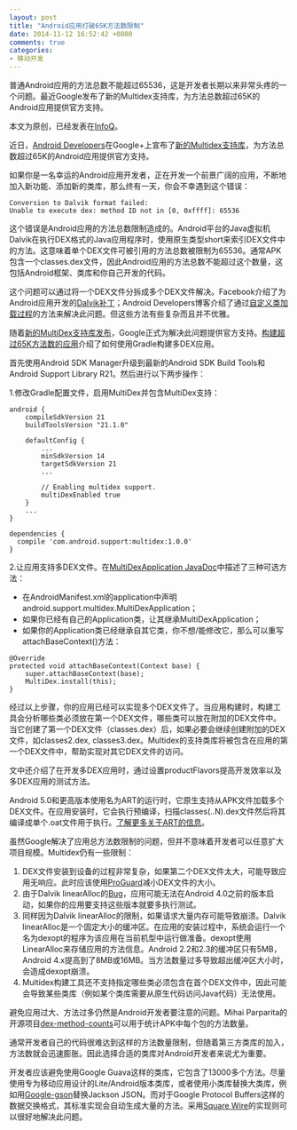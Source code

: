 ```yaml
---
layout: post
title: "Android应用打破65K方法数限制"
date: 2014-11-12 16:52:42 +0800
comments: true
categories: 
- 移动开发
---
```


普通Android应用的方法总数不能超过65536，这是开发者长期以来非常头疼的一个问题。最近Google发布了新的Multidex支持库，为方法总数超过65K的Android应用提供官方支持。

本文为原创，已经发表在[InfoQ](http://www.infoq.com/cn/news/2014/11/android-multidex)。

<!--more-->

近日，[Android Developers](https://plus.google.com/108967384991768947849)在Google+上宣布了[新的Multidex支持库](http://developer.android.com/tools/support-library/features.html#multidex)，为方法总数超过65K的Android应用提供官方支持。

如果你是一名幸运的Android应用开发者，正在开发一个前景广阔的应用，不断地加入新功能、添加新的类库，那么终有一天，你会不幸遇到这个错误：

```
Conversion to Dalvik format failed:
Unable to execute dex: method ID not in [0, 0xffff]: 65536
```

这个错误是Android应用的方法总数限制造成的。Android平台的Java虚拟机Dalvik在执行DEX格式的Java应用程序时，使用原生类型short来索引DEX文件中的方法。这意味着单个DEX文件可被引用的方法总数被限制为65536。通常APK包含一个classes.dex文件，因此Android应用的方法总数不能超过这个数量，这包括Android框架、类库和你自己开发的代码。

这个问题可以通过将一个DEX文件分拆成多个DEX文件解决。Facebook介绍了为Android应用开发的[Dalvik补丁](https://www.facebook.com/notes/facebook-engineering/under-the-hood-dalvik-patch-for-facebook-for-android/10151345597798920)；Android Developers博客介绍了通过[自定义类加载过程](http://android-developers.blogspot.com/2011/07/custom-class-loading-in-dalvik.html)的方法来解决此问题。但这些方法有些复杂而且并不优雅。

随着[新的MultiDex支持库发布](http://developer.android.com/tools/support-library/features.html#multidex)，Google正式为解决此问题提供官方支持。[构建超过65K方法数的应用](http://developer.android.com/tools/building/multidex.html)介绍了如何使用Gradle构建多DEX应用。

首先使用Android SDK Manager升级到最新的Android SDK Build Tools和Android Support Library R21。然后进行以下两步操作：

1.修改Gradle配置文件，启用MultiDex并包含MultiDex支持：

```
android {
    compileSdkVersion 21
    buildToolsVersion "21.1.0"

    defaultConfig {
        ...
        minSdkVersion 14
        targetSdkVersion 21
        ...

        // Enabling multidex support.
        multiDexEnabled true
    }
    ...
}

dependencies {
  compile 'com.android.support:multidex:1.0.0'
}
```

2.让应用支持多DEX文件。在[MultiDexApplication JavaDoc](http://developer.android.com/reference/android/support/multidex/MultiDexApplication.html)中描述了三种可选方法：

* 在AndroidManifest.xml的application中声明android.support.multidex.MultiDexApplication；
* 如果你已经有自己的Application类，让其继承MultiDexApplication；
* 如果你的Application类已经继承自其它类，你不想/能修改它，那么可以重写attachBaseContext()方法：

```
@Override
protected void attachBaseContext(Context base) {
    super.attachBaseContext(base);
    MultiDex.install(this);
}
```

经过以上步骤，你的应用已经可以实现多个DEX文件了。当应用构建时，构建工具会分析哪些类必须放在第一个DEX文件，哪些类可以放在附加的DEX文件中。当它创建了第一个DEX文件（classes.dex）后，如果必要会继续创建附加的DEX文件，如classes2.dex, classes3.dex。Multidex的支持类库将被包含在应用的第一个DEX文件中，帮助实现对其它DEX文件的访问。

文中还介绍了在开发多DEX应用时，通过设置productFlavors提高开发效率以及多DEX应用的测试方法。

Android 5.0和更高版本使用名为ART的运行时，它原生支持从APK文件加载多个DEX文件。在应用安装时，它会执行预编译，扫描classes(..N).dex文件然后将其编译成单个.oat文件用于执行。[了解更多关于ART的信息](https://source.android.com/devices/tech/dalvik/art.html)。

虽然Google解决了应用总方法数限制的问题，但并不意味着开发者可以任意扩大项目规模。Multidex仍有一些限制：

1. DEX文件安装到设备的过程非常复杂，如果第二个DEX文件太大，可能导致应用无响应。此时应该使用[ProGuard](http://developer.android.com/tools/help/proguard.html)减小DEX文件的大小。
2. 由于Dalvik linearAlloc的[Bug](http://b.android.com/22586)，应用可能无法在Android 4.0之前的版本启动，如果你的应用要支持这些版本就要多执行测试。
3. 同样因为Dalvik linearAlloc的限制，如果请求大量内存可能导致崩溃。Dalvik linearAlloc是一个固定大小的缓冲区。在应用的安装过程中，系统会运行一个名为dexopt的程序为该应用在当前机型中运行做准备。dexopt使用LinearAlloc来存储应用的方法信息。Android 2.2和2.3的缓冲区只有5MB，Android 4.x提高到了8MB或16MB。当方法数量过多导致超出缓冲区大小时，会造成dexopt崩溃。
4. Multidex构建工具还不支持指定哪些类必须包含在首个DEX文件中，因此可能会导致某些类库（例如某个类库需要从原生代码访问Java代码）无法使用。 

避免应用过大、方法过多仍然是Android开发者要注意的问题。Mihai Parparita的开源项目[dex-method-counts](https://github.com/mihaip/dex-method-counts)可以用于统计APK中每个包的方法数量。

通常开发者自己的代码很难达到这样的方法数量限制，但随着第三方类库的加入，方法数就会迅速膨胀。因此选择合适的类库对Android开发者来说尤为重要。

开发者应该避免使用Google Guava这样的类库，它包含了13000多个方法。尽量使用专为移动应用设计的Lite/Android版本类库，或者使用小类库替换大类库，例如用[Google-gson](https://code.google.com/p/google-gson/)替换Jackson JSON。而对于Google Protocol Buffers这样的数据交换格式，其标准实现会自动生成大量的方法。采用[Square Wire](https://github.com/square/wire)的实现则可以很好地解决此问题。

